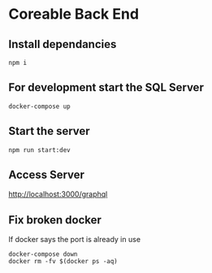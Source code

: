 # Coreable Back End

## Install dependancies

`npm i`

## For development start the SQL Server

`docker-compose up`

## Start the server

`npm run start:dev`

## Access Server

[http://localhost:3000/graphql](http://localhost:3000/graphql)

## Fix broken docker

If docker says the port is already in use

```
docker-compose down
docker rm -fv $(docker ps -aq)
```